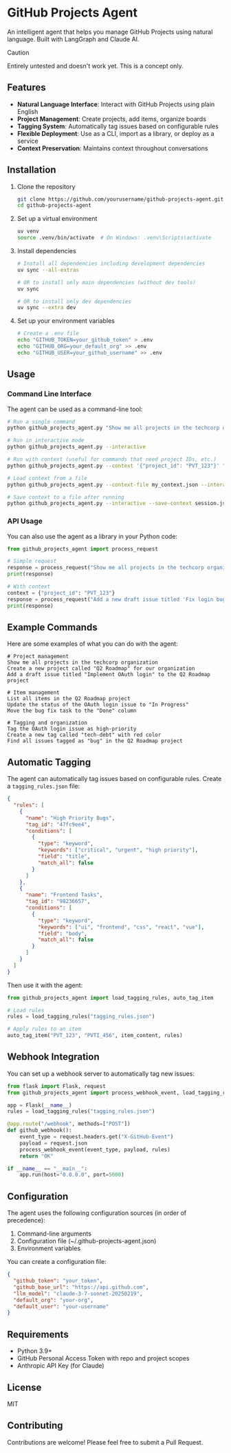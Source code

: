 # GitHub Projects Agent

An intelligent agent that helps you manage GitHub Projects using natural language. Built with LangGraph and Claude AI.

> [!CAUTION]
> Entirely untested and doesn't work yet. This is a concept only.

## Features

- **Natural Language Interface**: Interact with GitHub Projects using plain English
- **Project Management**: Create projects, add items, organize boards
- **Tagging System**: Automatically tag issues based on configurable rules
- **Flexible Deployment**: Use as a CLI, import as a library, or deploy as a service
- **Context Preservation**: Maintains context throughout conversations

## Installation

1. Clone the repository

   ```bash
   git clone https://github.com/yourusername/github-projects-agent.git
   cd github-projects-agent
   ```

2. Set up a virtual environment

   ```bash
   uv venv
   source .venv/bin/activate  # On Windows: .venv\Scripts\activate
   ```

3. Install dependencies

   ```bash
   # Install all dependencies including development dependencies
   uv sync --all-extras

   # OR to install only main dependencies (without dev tools)
   uv sync

   # OR to install only dev dependencies
   uv sync --extra dev
   ```

3. Set up your environment variables

   ```bash
   # Create a .env file
   echo "GITHUB_TOKEN=your_github_token" > .env
   echo "GITHUB_ORG=your_default_org" >> .env
   echo "GITHUB_USER=your_github_username" >> .env
   ```

## Usage

### Command Line Interface

The agent can be used as a command-line tool:

```bash
# Run a single command
python github_projects_agent.py "Show me all projects in the techcorp organization"

# Run in interactive mode
python github_projects_agent.py --interactive

# Run with context (useful for commands that need project IDs, etc.)
python github_projects_agent.py --context '{"project_id": "PVT_123"}' "Add a new draft issue titled 'Fix login bug'"

# Load context from a file
python github_projects_agent.py --context-file my_context.json --interactive

# Save context to a file after running
python github_projects_agent.py --interactive --save-context session.json
```

### API Usage

You can also use the agent as a library in your Python code:

```python
from github_projects_agent import process_request

# Simple request
response = process_request("Show me all projects in the techcorp organization")
print(response)

# With context
context = {"project_id": "PVT_123"}
response = process_request("Add a new draft issue titled 'Fix login bug'", context)
print(response)
```

## Example Commands

Here are some examples of what you can do with the agent:

```
# Project management
Show me all projects in the techcorp organization
Create a new project called "Q2 Roadmap" for our organization
Add a draft issue titled "Implement OAuth login" to the Q2 Roadmap project

# Item management
List all items in the Q2 Roadmap project
Update the status of the OAuth login issue to "In Progress"
Move the bug fix task to the "Done" column

# Tagging and organization
Tag the OAuth login issue as high-priority
Create a new tag called "tech-debt" with red color
Find all issues tagged as "bug" in the Q2 Roadmap project
```

## Automatic Tagging

The agent can automatically tag issues based on configurable rules. Create a `tagging_rules.json` file:

```json
{
  "rules": [
    {
      "name": "High Priority Bugs",
      "tag_id": "47fc9ee4",
      "conditions": [
        {
          "type": "keyword",
          "keywords": ["critical", "urgent", "high priority"],
          "field": "title",
          "match_all": false
        }
      ]
    },
    {
      "name": "Frontend Tasks",
      "tag_id": "98236657",
      "conditions": [
        {
          "type": "keyword",
          "keywords": ["ui", "frontend", "css", "react", "vue"],
          "field": "body",
          "match_all": false
        }
      ]
    }
  ]
}
```

Then use it with the agent:

```python
from github_projects_agent import load_tagging_rules, auto_tag_item

# Load rules
rules = load_tagging_rules("tagging_rules.json")

# Apply rules to an item
auto_tag_item("PVT_123", "PVTI_456", item_content, rules)
```

## Webhook Integration

You can set up a webhook server to automatically tag new issues:

```python
from flask import Flask, request
from github_projects_agent import process_webhook_event, load_tagging_rules

app = Flask(__name__)
rules = load_tagging_rules("tagging_rules.json")

@app.route("/webhook", methods=["POST"])
def github_webhook():
    event_type = request.headers.get("X-GitHub-Event")
    payload = request.json
    process_webhook_event(event_type, payload, rules)
    return "OK"

if __name__ == "__main__":
    app.run(host="0.0.0.0", port=5000)
```

## Configuration

The agent uses the following configuration sources (in order of precedence):

1. Command-line arguments
2. Configuration file (~/.github-projects-agent.json)
3. Environment variables

You can create a configuration file:

```json
{
  "github_token": "your_token",
  "github_base_url": "https://api.github.com",
  "llm_model": "claude-3-7-sonnet-20250219",
  "default_org": "your-org",
  "default_user": "your-username"
}
```

## Requirements

- Python 3.9+
- GitHub Personal Access Token with repo and project scopes
- Anthropic API Key (for Claude)

## License

MIT

## Contributing

Contributions are welcome! Please feel free to submit a Pull Request.
